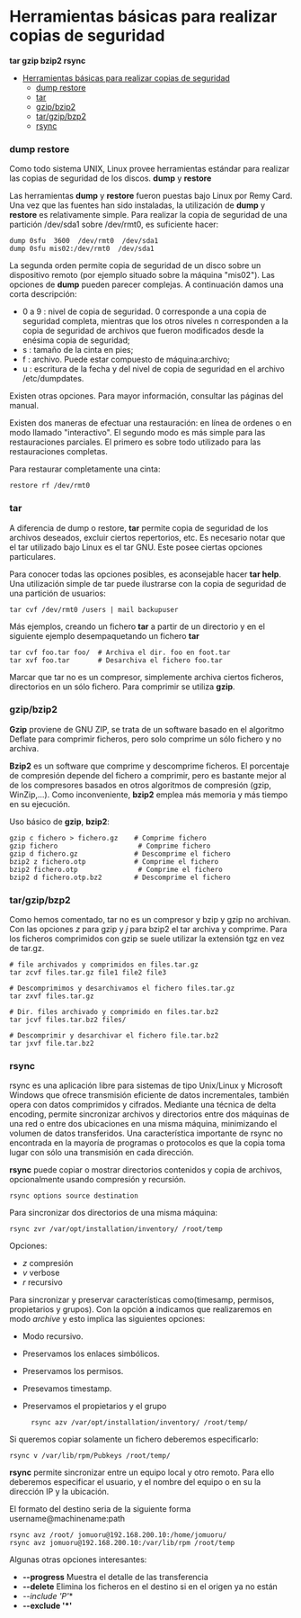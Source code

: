 Herramientas básicas para realizar copias de seguridad
======================================================

**tar­ gzip ­bzip2 ­rsync**

- [Herramientas básicas para realizar copias de seguridad](#herramientas-básicas-para-realizar-copias-de-seguridad)
    - [dump restore](#dump-restore)
    - [tar](#tar)
    - [gzip/bzip2](#gzipbzip2)
    - [tar/gzip/bzp2](#targzipbzp2)
    - [rsync](#rsync)

### dump restore

Como todo sistema UNIX, Linux provee herramientas estándar para realizar las copias de seguridad de los discos.
**dump** y **restore**

Las herramientas **dump** y **restore** fueron puestas bajo Linux por Remy Card. Una vez que las fuentes han sido instaladas, la utilización de **dump**  y **restore** es relativamente simple. Para realizar la copia de seguridad de una partición /dev/sda1 sobre /dev/rmt0, es suficiente hacer:

    dump 0sfu  3600  /dev/rmt0  /dev/sda1
    dump 0sfu mis02:/dev/rmt0  /dev/sda1

La segunda orden permite copia de seguridad de un disco sobre un dispositivo remoto (por ejemplo situado sobre la máquina "mis02"). Las opciones de **dump** pueden parecer complejas. A continuación damos una corta descripción:
- 0 a 9 : nivel de copia de seguridad. 0 corresponde a una copia de seguridad completa, mientras que los otros niveles n corresponden a la copia de seguridad de archivos que fueron modificados desde la enésima copia de seguridad;
- s : tamaño de la cinta en pies;
- f : archivo. Puede estar compuesto de máquina:archivo;
- u : escritura de la fecha y del nivel de copia de seguridad en el archivo /etc/dumpdates.

Existen otras opciones. Para mayor información, consultar las páginas del manual.

Existen dos maneras de efectuar una restauración: en línea de ordenes o en modo llamado "interactivo". El segundo modo es más simple para las restauraciones parciales. El primero es sobre todo utilizado para las restauraciones completas.

Para restaurar completamente una cinta:

    restore rf /dev/rmt0

### tar

A diferencia de dump o restore, **tar** permite copia de seguridad de los archivos deseados, excluir ciertos repertorios, etc. Es necesario notar que el tar utilizado bajo Linux es el tar GNU. Este posee ciertas opciones particulares.

Para conocer todas las opciones posibles, es aconsejable hacer **tar ­help**. Una utilización simple de tar puede ilustrarse con la copia de seguridad de una partición de usuarios:

    tar ­cvf /dev/rmt0 /users | mail backup­user

Más ejemplos, creando un fichero **tar** a partir de un directorio y en el siguiente ejemplo desempaquetando un fichero **tar**

    tar ­cvf foo.tar foo/  # Archiva el dir. foo en foot.tar
    tar ­xvf foo.tar       # Desarchiva el fichero foo.tar

Marcar que tar no es un compresor, simplemente archiva ciertos ficheros, directorios en un sólo fichero. Para comprimir se utiliza **gzip**.

### gzip/bzip2

**Gzip** proviene de GNU ZIP, se trata de un software basado en el algoritmo Deflate para comprimir ficheros, pero solo comprime un sólo fichero y no archiva. 

**Bzip2** es un software que comprime y descomprime ficheros. El porcentaje de compresión depende del fichero a comprimir, pero es bastante mejor al de los compresores basados en otros algoritmos de compresión (gzip, WinZip,...). Como inconveniente, **bzip2** emplea más memoria y más tiempo en su ejecución.

Uso básico de **gzip**, **bzip2**:

    gzip ­c fichero > fichero.gz    # Comprime fichero
    gzip fichero                    # Comprime fichero
    gzip ­d fichero.gz              # Descomprime el fichero
    bzip2 ­z fichero.otp            # Comprime el fichero
    bzip2 fichero.otp               # Comprime el fichero
    bzip2 ­d fichero.otp.bz2        # Descomprime el fichero

### tar/gzip/bzp2

Como hemos comentado, tar no es un compresor y bzip y gzip no archivan. Con las opciones *z*  para  gzip  y  *j*  para bzip2 el tar archiva y comprime. Para los ficheros comprimidos con gzip se suele utilizar la extensión tgz en vez de tar.gz.

    # file archivados y comprimidos en files.tar.gz 
    tar ­zcvf files.tar.gz file1 file2 file3

    # Descomprimimos y desarchivamos el fichero files.tar.gz
    tar ­zxvf files.tar.gz

    # Dir. files archivado y comprimido en files.tar.bz2
    tar ­jcvf files.tar.bz2 files/
    
    # Descomprimir y desarchivar el fichero file.tar.bz2
    tar ­jxvf file.tar.bz2

### rsync

rsync es una aplicación libre para sistemas de tipo Unix/Linux y Microsoft Windows que ofrece transmisión eficiente de datos incrementales, también opera con datos comprimidos y cifrados. Mediante una técnica de delta encoding, permite sincronizar archivos y directorios entre dos máquinas de una red o entre dos ubicaciones en una misma máquina, minimizando el volumen de datos transferidos. Una característica importante de rsync no encontrada en la mayoría de programas o protocolos es que la copia toma lugar con sólo una transmisión en cada dirección. 

**rsync** puede copiar o mostrar directorios contenidos y copia de archivos, opcionalmente usando compresión y recursión.
    
    rsync options source destination

Para sincronizar dos directorios de una misma máquina:

    rsync ­zvr /var/opt/installation/inventory/ /root/temp

Opciones:

- ­*z* compresión
- ­*v* verbose
- *r* recursivo

Para sincronizar y preservar características como(timesamp, permisos, propietarios y grupos). Con la opción **­a** indicamos que realizaremos en modo *archive* y esto implica las siguientes opciones:

- Modo recursivo.
- Preservamos los enlaces simbólicos.
- Preservamos los permisos.
- Presevamos timestamp.
- Preservamos el propietarios y el grupo

        rsync ­azv /var/opt/installation/inventory/ /root/temp/

Si queremos copiar solamente un fichero deberemos especificarlo:

    rsync ­v /var/lib/rpm/Pubkeys /root/temp/

**rsync** permite sincronizar entre un equipo local y otro remoto. Para ello deberemos  especificar el usuario, y el nombre del equipo o en su la dirección IP y la ubicación. 

El formato del destino seria de la siguiente forma username@machinename:path
    
    rsync ­avz /root/ jomuoru@192.168.200.10:/home/jomuoru/
    rsync ­avz jomuoru@192.168.200.10:/var/lib/rpm /root/temp

Algunas otras opciones interesantes: 
- **­­--progress** Muestra el detalle de las transferencia
- **--delete** Elimina los ficheros en el destino si en el origen ya no están 
- **--include 'P*'** 
- ­**--exclude '*'**
